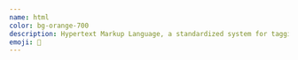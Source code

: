 ```yaml
---
name: html
color: bg-orange-700
description: Hypertext Markup Language, a standardized system for tagging text files to achieve font, colour, graphic, and hyperlink effects on World Wide Web pages.
emoji: 📃
---
```

